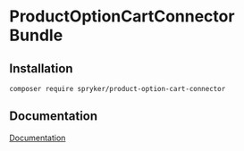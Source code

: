 # ProductOptionCartConnector Bundle

## Installation

```
composer require spryker/product-option-cart-connector
```

## Documentation

[Documentation](https://spryker.github.io)
